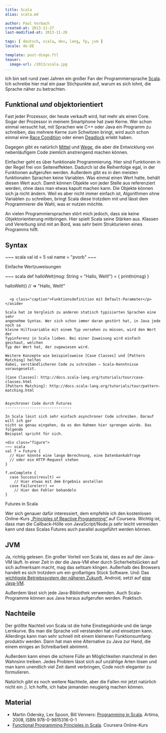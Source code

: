 ```yaml
---
title: Scala
alias: scala.md

author: Paul Vorbach
created-at: 2013-11-27
last-modified-at: 2013-11-28

tags: [ deutsch, scala, dev, lang, fp, jvm ]
locale: de-DE

template: post-diego.ftl
teaser:
  image-url: /2013/scala.jpg
...
```


Ich bin seit rund zwei Jahren ein großer Fan der Programmiersprache [Scala]. Ich
schreibe hier mal ein paar Stichpunkte auf, warum es sich lohnt, die Sprache
näher zu betrachten.

[Scala]: http://www.scala-lang.org/


Funktional *und* objektorientiert
---------------------------------

Fast jeder Prozessor, der heute verkauft wird, hat mehr als einen Core. Sogar
der Prozessor in meinem Smartphone hat zwei Kerne. Wer schon einmal versucht
hat, mit Sprachen wie C++ oder Java ein Programm zu schreiben, das mehrere Kerne
zum Schwitzen bringt, wird auch schon einmal eine [Race Condition] oder einen
[Deadlock] erlebt haben.

Dagegen gibt es natürlich [Mittel][Locks] und [Wege][Volatile], die aber die
Entwicklung von nebenläufigem Code ziemlich anstrengend machen können.

Einfacher geht es über funktionale Programmierung. Hier sind Funktionen in der
Regel frei von Seiteneffekten. Dadurch ist die Reihenfolge egal, in der
Funktionen aufgerufen werden. Außerdem gibt es in den meisten funktionalen
Sprachen keine Variablen. Was einmal einen Wert hatte, behält diesen Wert auch.
Damit können Objekte von jeder Stelle aus referenziert werden, ohne dass man
etwas kaputt machen kann. Die Objekte können sich ja nicht ändern. Weil es aber
nicht immer einfach ist, Algorithmen ohne Variablen zu schreiben, bringt Scala
diese trotzdem mit und lässt dem Programmierer die Wahl, was er nutzen möchte.

An vielen Programmiersprachen stört mich jedoch, dass sie keine
Objektorientierung mitbringen. Hier spielt Scala seine Stärken aus. Klassen und
Vererbung sind mit an Bord, was sehr beim Strukturieren eines Programms hilft.

[Race Condition]: https://de.wikipedia.org/wiki/Race_Condition
[Deadlock]: https://de.wikipedia.org/wiki/Deadlock
[Locks]: https://de.wikipedia.org/wiki/Lock
[Volatile]: https://de.wikipedia.org/wiki/Volatile_(Informatik)


Syntax
------

<aside class="before">
~~~ scala
val id = 5
val name = "pvorb"
~~~

  <p class="caption">Einfache Wertzuweisungen</p>
</aside>

<aside class="after">
~~~ scala
def halloWelt(msg: String =
    "Hallo, Welt!") = {
  println(msg)
}

halloWelt()
  // => "Hallo, Welt!"
~~~

  <p class="caption">Funktionsdefinition mit Default-Parameter</p>
</aside>

Scala hat im Vergleich zu anderen statisch typisierten Sprachen eine sehr
angenehme Syntax. Wer sich schon immer daran gestört hat, in Java jede noch so
kleine Hilfsvariable mit einem Typ versehen zu müssen, wird den Wert der
Typinferenz in Scala lieben. Bei einer Zuweisung wird einfach geschaut, welchen
Typ der Wert hat, der zugewiesen wird.

Weitere Konzepte wie beispielsweise [Case Classes] und [Pattern Matching] helfen
dabei, verständlicheren Code zu schreiben – Scala-Kenntnisse vorausgesetzt.

[Case Classes]: http://docs.scala-lang.org/tutorials/tour/case-classes.html
[Pattern Matching]: http://docs.scala-lang.org/tutorials/tour/pattern-matching.html


Asynchroner Code durch Futures
------------------------------

In Scala lässt sich sehr einfach asynchroner Code schreiben. Darauf will ich gar
nicht so genau eingehen, da es den Rahmen hier sprengen würde. Das folgende
Beispiel spricht für sich.

<div class="figure">
~~~ scala
val f = Future {
  // Hier könnte eine lange Berechnung, eine Datenbankabfrage
  // oder ein HTTP-Request stehen
}

f.onComplete {
  case Success(result) =>
    // Hier etwas mit dem Ergebnis anstellen
  case Failure(err) =>
    // Hier den Fehler behandeln
}
~~~

  <p class="caption">Futures in Scala</p>
</div>

Wer sich genauer dafür interessiert, dem empfehle ich den kostenlosen
Online-Kurs [„Principles of Reactive Programming“][Coursera] auf
Coursera. Wichtig ist, dass man die Callback-Hölle von JavaScript/Node.js sehr
leicht vermeiden kann und dass Scalas Futures auch parallel ausgeführt werden
können.

[Coursera]: https://www.coursera.org/course/reactive


JVM
---

Ja, richtig gelesen. Ein großer Vorteil von Scala ist, dass es auf der Java-VM
läuft. In einer Zeit in der die Java-VM eher durch Sicherheitslücken auf sich
aufmerksam macht, mag das seltsam klingen. Außerhalb des Browsers handelt es
sich trotzdem um ein großartiges Stück Software. Und: Das [wichtigste
Betriebssystem der näheren Zukunft][Android], Android, setzt auf [eine
Java-VM][Dalvik].

Außerdem lässt sich jede Java-Bibliothek verwenden. Auch Scala-Programme können
aus Java heraus aufgerufen werden. Praktisch.

[Android]: http://konstantinweiss.com/article/android-fuer-die-welt
[Dalvik]: https://de.wikipedia.org/wiki/Dalvik_Virtual_Machine


Nachteile
---------

Der größte Nachteil von Scala ist die hohe Einstiegshürde und die lange
Lernkurve. Bis man die Sprache voll verstanden hat und einsetzen kann.
Allerdings kann man sehr schnell mit einem kleineren Funktionsumfang produktiv
werden. Dann hat man eine Alternative zu Java zur Hand, die einem einiges an
Schreibarbeit abnimmt.

Außerdem kann einen die schiere Fülle an Möglichkeiten manchmal in den Wahnsinn
treiben. Jedes Problem lässt sich auf unzählige Arten lösen und man kann
unendlich viel Zeit damit verbringen, Code noch eleganter zu formulieren.

Natürlich gibt es noch weitere Nachteile, aber die Fallen mir jetzt natürlich
nicht ein ;). Ich hoffe, ich habe jemanden neugierig machen können.


Material
--------

  * Martin Odersky, Lex Spoon, Bill Venners: [Programming in Scala].
    Artima, 2008, ISBN 978-0-9815316-0-1
  * [Functional Programming Principles in Scala][ProgFun]. Coursera Online-Kurs

[Programming in Scala]: http://www.artima.com/shop/programming_in_scala_2ed
[ProgFun]: https://www.coursera.org/course/progfun
